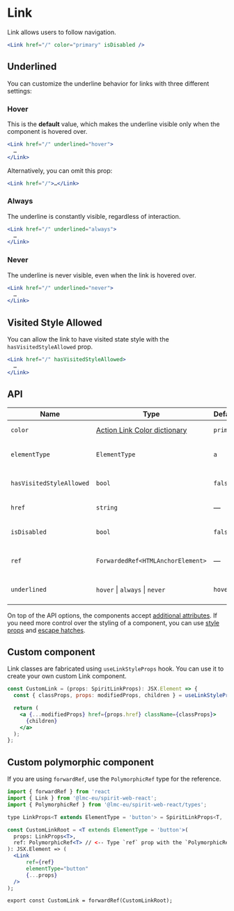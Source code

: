 # Link

Link allows users to follow navigation.

```jsx
<Link href="/" color="primary" isDisabled />
```

## Underlined

You can customize the underline behavior for links with three different settings:

### Hover

This is the **default** value, which makes the underline visible only when the component is hovered over.

```jsx
<Link href="/" underlined="hover">
  …
</Link>
```

Alternatively, you can omit this prop:

```jsx
<Link href="/">…</Link>
```

### Always

The underline is constantly visible, regardless of interaction.

```jsx
<Link href="/" underlined="always">
  …
</Link>
```

### Never

The underline is never visible, even when the link is hovered over.

```jsx
<Link href="/" underlined="never">
  …
</Link>
```

## Visited Style Allowed

You can allow the link to have visited state style with the `hasVisitedStyleAllowed` prop.

```jsx
<Link href="/" hasVisitedStyleAllowed>
  …
</Link>
```

## API

| Name                     | Type                                             | Default   | Required | Description                      |
| ------------------------ | ------------------------------------------------ | --------- | -------- | -------------------------------- |
| `color`                  | [Action Link Color dictionary][dictionary-color] | `primary` | ✕        | Color of the link                |
| `elementType`            | `ElementType`                                    | `a`       | ✕        | Type of element used as          |
| `hasVisitedStyleAllowed` | `bool`                                           | `false`   | ✕        | Allow link to have visited style |
| `href`                   | `string`                                         | —         | ✕        | Link's href attribute            |
| `isDisabled`             | `bool`                                           | `false`   | ✕        | Whether is the link disabled     |
| `ref`                    | `ForwardedRef<HTMLAnchorElement>`                | —         | ✕        | Link element reference           |
| `underlined`             | `hover` \| `always` \| `never`                   | `hover`   | ✕        | When is the link underlined      |

On top of the API options, the components accept [additional attributes][readme-additional-attributes].
If you need more control over the styling of a component, you can use [style props][readme-style-props]
and [escape hatches][readme-escape-hatches].

## Custom component

Link classes are fabricated using `useLinkStyleProps` hook. You can use it to create your own custom Link component.

```jsx
const CustomLink = (props: SpiritLinkProps): JSX.Element => {
  const { classProps, props: modifiedProps, children } = useLinkStyleProps(props);

  return (
    <a {...modifiedProps} href={props.href} className={classProps}>
      {children}
    </a>
  );
};
```

## Custom polymorphic component

If you are using `forwardRef`, use the `PolymorphicRef` type for the reference.

```jsx
import { forwardRef } from 'react
import { Link } from '@lmc-eu/spirit-web-react';
import { PolymorphicRef } from '@lmc-eu/spirit-web-react/types';

type LinkProps<T extends ElementType = 'button'> = SpiritLinkProps<T, 'tertiary'>;

const CustomLinkRoot = <T extends ElementType = 'button'>(
  props: LinkProps<T>,
  ref: PolymorphicRef<T> // <-- Type `ref` prop with the `PolymorphicRef` here
): JSX.Element => (
  <Link
      ref={ref}
      elementType="button"
      {...props}
  />
);

export const CustomLink = forwardRef(CustomLinkRoot);
```

[dictionary-color]: https://github.com/lmc-eu/spirit-design-system/tree/main/docs/DICTIONARIES.md#color
[readme-additional-attributes]: https://github.com/lmc-eu/spirit-design-system/blob/main/packages/web-react/README.md#additional-attributes
[readme-escape-hatches]: https://github.com/lmc-eu/spirit-design-system/blob/main/packages/web-react/README.md#escape-hatches
[readme-style-props]: https://github.com/lmc-eu/spirit-design-system/blob/main/packages/web-react/README.md#style-props
